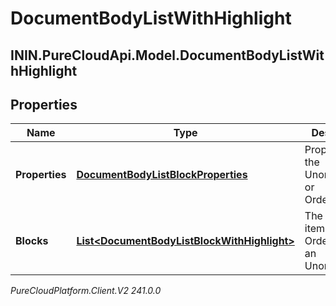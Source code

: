 # DocumentBodyListWithHighlight

## ININ.PureCloudApi.Model.DocumentBodyListWithHighlight

## Properties

|Name | Type | Description | Notes|
|------------ | ------------- | ------------- | -------------|
| **Properties** | [**DocumentBodyListBlockProperties**](DocumentBodyListBlockProperties) | Properties for the UnorderedList or OrderedList. | [optional] |
| **Blocks** | [**List&lt;DocumentBodyListBlockWithHighlight&gt;**](DocumentBodyListBlockWithHighlight) | The list of items for an OrderedList or an UnorderedList. | |



_PureCloudPlatform.Client.V2 241.0.0_
